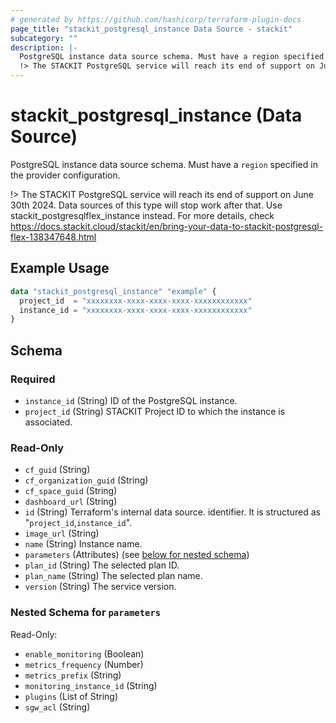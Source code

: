 ```yaml
---
# generated by https://github.com/hashicorp/terraform-plugin-docs
page_title: "stackit_postgresql_instance Data Source - stackit"
subcategory: ""
description: |-
  PostgreSQL instance data source schema. Must have a region specified in the provider configuration.
  !> The STACKIT PostgreSQL service will reach its end of support on June 30th 2024. Data sources of this type will stop work after that. Use stackitpostgresqlflexinstance instead. For more details, check https://docs.stackit.cloud/stackit/en/bring-your-data-to-stackit-postgresql-flex-138347648.html
---
```


# stackit_postgresql_instance (Data Source)

PostgreSQL instance data source schema. Must have a `region` specified in the provider configuration.

!> The STACKIT PostgreSQL service will reach its end of support on June 30th 2024. Data sources of this type will stop work after that. Use stackit_postgresqlflex_instance instead. For more details, check https://docs.stackit.cloud/stackit/en/bring-your-data-to-stackit-postgresql-flex-138347648.html

## Example Usage

```terraform
data "stackit_postgresql_instance" "example" {
  project_id  = "xxxxxxxx-xxxx-xxxx-xxxx-xxxxxxxxxxxx"
  instance_id = "xxxxxxxx-xxxx-xxxx-xxxx-xxxxxxxxxxxx"
}
```

<!-- schema generated by tfplugindocs -->
## Schema

### Required

- `instance_id` (String) ID of the PostgreSQL instance.
- `project_id` (String) STACKIT Project ID to which the instance is associated.

### Read-Only

- `cf_guid` (String)
- `cf_organization_guid` (String)
- `cf_space_guid` (String)
- `dashboard_url` (String)
- `id` (String) Terraform's internal data source. identifier. It is structured as "`project_id`,`instance_id`".
- `image_url` (String)
- `name` (String) Instance name.
- `parameters` (Attributes) (see [below for nested schema](#nestedatt--parameters))
- `plan_id` (String) The selected plan ID.
- `plan_name` (String) The selected plan name.
- `version` (String) The service version.

<a id="nestedatt--parameters"></a>
### Nested Schema for `parameters`

Read-Only:

- `enable_monitoring` (Boolean)
- `metrics_frequency` (Number)
- `metrics_prefix` (String)
- `monitoring_instance_id` (String)
- `plugins` (List of String)
- `sgw_acl` (String)
